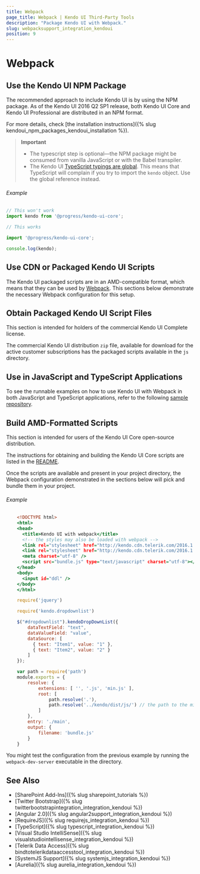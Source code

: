 ```yaml
---
title: Webpack
page_title: Webpack | Kendo UI Third-Party Tools
description: "Package Kendo UI with Webpack."
slug: webpacksupport_integration_kendoui
position: 9
---
```


# Webpack

## Use the Kendo UI NPM Package

The recommended approach to include Kendo UI is by using the NPM package. As of the Kendo UI 2016 Q2 SP1 release, both Kendo UI Core and Kendo UI Professional are distributed in an NPM format.

For more details, check [the installation instructions]({% slug kendoui_npm_packages_kendoui_installation %}).

> **Important**
> * The typescript step is optional&mdash;the NPM package might be consumed from vanilla JavaScript or with the Babel transpiler.
> * The Kendo UI [TypeScript typings are global](https://github.com/typings/typings/blob/master/docs/faq.md#what-are-global-dependencies). This means that TypeScript will complain if you try to import the `kendo` object. Use the global reference instead.

###### Example

```typescript
// This won't work
import kendo from '@progress/kendo-ui-core';

// This works

import '@progress/kendo-ui-core';

console.log(kendo);
```

## Use CDN or Packaged Kendo UI Scripts

The Kendo UI packaged scripts are in an AMD-compatible format, which means that they can be used by [Webpack](http://webpack.github.io). This sections below demonstrate the necessary Webpack configuration for this setup.

## Obtain Packaged Kendo UI Script Files

This section is intended for holders of the commercial Kendo UI Complete license.

The commercial Kendo UI distribution `zip` file, available for download for the active customer subscriptions has the packaged scripts available in the `js` directory.

## Use in JavaScript and TypeScript Applications

To see the runnable examples on how to use Kendo UI with Webpack in both JavaScript and TypeScript applications, refer to the following [sample repository](https://github.com/telerik/kendo-ui-npm-example).

## Build AMD-Formatted Scripts

This section is intended for users of the Kendo UI Core open-source distribution.

The instructions for obtaining and building the Kendo UI Core scripts are listed in the [README](https://github.com/telerik/kendo-ui-core#how-to-build-kendo-ui-core).

Once the scripts are available and present in your project directory, the Webpack configuration demonstrated in the sections below will pick and bundle them in your project.

###### Example

```tab-index.html
    <!DOCTYPE html>
    <html>
    <head>
      <title>Kendo UI with webpack</title>
      <!-- the styles may also be loaded with webpack -->
      <link rel="stylesheet" href="http://kendo.cdn.telerik.com/2016.1.112/styles/kendo.common.min.css">
      <link rel="stylesheet" href="http://kendo.cdn.telerik.com/2016.1.112/styles/kendo.default.min.css">
      <meta charset="utf-8" />
      <script src="bundle.js" type="text/javascript" charset="utf-8"></script>
    </head>
    <body>
      <input id="ddl" />
    </body>
    </html>
```
```tab-main.js
    require('jquery')

    require('kendo.dropdownlist')

    $("#dropdownlist").kendoDropDownList({
        dataTextField: "text",
        dataValueField: "value",
        dataSource: [
          { text: "Item1", value: "1" },
          { text: "Item2", value: "2" }
        ]
    });
```
```tab-webpack.config.js
    var path = require('path')
    module.exports = {
        resolve: {
            extensions: [ '', '.js', 'min.js' ],
            root: [
                path.resolve('.'),
                path.resolve('../kendo/dist/js/') // the path to the minified scripts
            ]
        },
        entry: './main',
        output: {
            filename: 'bundle.js'
        }
    }
```

You might test the configuration from the previous example by running the `webpack-dev-server` executable in the directory.

## See Also

* [SharePoint Add-Ins]({% slug sharepoint_tutorials %})
* [Twitter Bootstrap]({% slug twitterbootstrapintegration_integration_kendoui %})
* [Angular 2.0]({% slug angular2support_integration_kendoui %})
* [RequireJS]({% slug requirejs_integration_kendoui %})
* [TypeScript]({% slug typescript_integration_kendoui %})
* [Visual Studio IntelliSense]({% slug visualstudiointellisense_integration_kendoui %})
* [Telerik Data Access]({% slug bindtotelerikdataaccesstool_integration_kendoui %})
* [SystemJS Support]({% slug systemjs_integration_kendoui %})
* [Aurelia]({% slug aurelia_integration_kendoui %})
